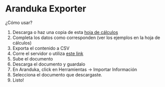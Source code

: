 # Aranduka Exporter

¿Cómo usar?

1. Descarga o haz una copia de esta [hoja de cálculos](https://docs.google.com/spreadsheets/d/1zJMymxcAMH-CGV9zQsmDTmDSebIw6VpsjxBVFSFglIg/edit?usp=sharing)
2. Completa los datos como corresponden (ver los ejemplos en la hoja de cálculos)
3. Exporta el contenido a CSV
4. Corre el servidor o utiliza [este link](https://aranduka-szjv5mhrra-ue.a.run.app)
5. Sube el documento
6. Descarga el documento y guardalo
7. En Aranduka, click en Herramientas -> Importar Información
8. Selecciona el documento que descargaste.
9. Listo!